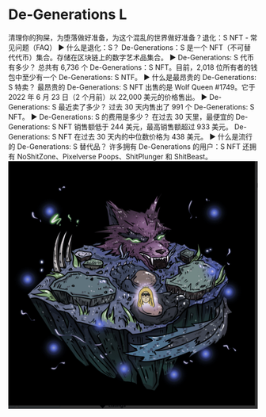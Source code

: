# De-Generations L

清理你的狗屎，为堕落做好准备，为这个混乱的世界做好准备？退化：S NFT - 常见问题（FAQ）
▶ 什么是退化：S？
De-Generations：S 是一个 NFT（不可替代代币）集合。存储在区块链上的数字艺术品集合。
▶ De-Generations: S 代币有多少？
总共有 6,736 个 De-Generations：S NFT。目前，2,018 位所有者的钱包中至少有一个 De-Generations: S NTF。
▶ 什么是最昂贵的 De-Generations: S 特卖？
最昂贵的 De-Generations: S NFT 出售的是 Wolf Queen #1749。它于 2022 年 6 月 23 日（2 个月前）以 22,000 美元的价格售出。
▶ De-Generations: S 最近卖了多少？
过去 30 天内售出了 991 个 De-Generations: S NFT。
▶ De-Generations: S 的费用是多少？
在过去 30 天里，最便宜的 De-Generations: S NFT 销售额低于 244 美元，最高销售额超过 933 美元。 De-Generations: S NFT 在过去 30 天内的中位数价格为 438 美元。
▶ 什么是流行的 De-Generations: S 替代品？
许多拥有 De-Generations 的用户：S NFT 还拥有 NoShitZone、Pixelverse Poops、ShitPlunger 和 ShitBeast。![nft](微信截图_20220902203121.png)
